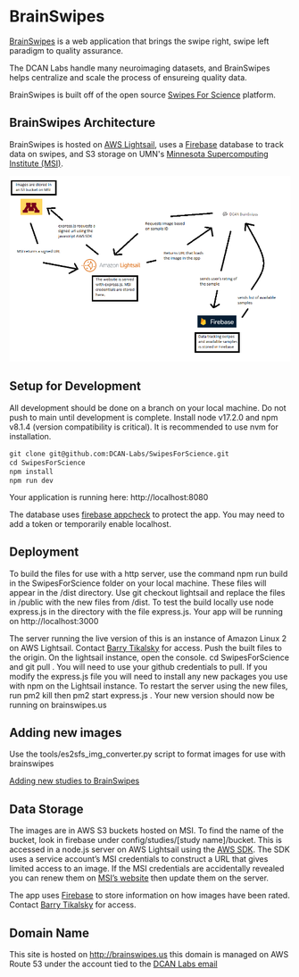 # BrainSwipes
[BrainSwipes](https://brainswipes.us) is a web application that brings the swipe right, swipe left paradigm to quality assurance.

The DCAN Labs handle many neuroimaging datasets, and BrainSwipes helps centralize and scale the process of ensureing quality data.

BrainSwipes is built off of the open source [Swipes For Science](https://docs.swipesforscience.org/) platform.


## BrainSwipes Architecture
BrainSwipes is hosted on [AWS Lightsail](https://lightsail.aws.amazon.com/ls/webapp/home/instances?#), uses a [Firebase](https://console.firebase.google.com/project/brainswipes/overview) database to track data on swipes, and S3 storage on UMN's [Minnesota Supercomputing Institute (MSI)](https://www.msi.umn.edu/).

![Swipes app flow](./src/assets/swipes-flow.png "Standard flow for the swipes app")

## Setup for Development
All development should be done on a branch on your local machine. Do not push to main until development is complete.
Install node v17.2.0 and npm v8.1.4 (version compatibility is critical). It is recommended to use nvm for installation.
```
git clone git@github.com:DCAN-Labs/SwipesForScience.git
cd SwipesForScience
npm install
npm run dev
```
​​Your application is running here: http://localhost:8080  

The database uses [firebase appcheck](https://firebase.google.com/docs/app-check/web/recaptcha-provider) to protect the app. You may need to add a token or temporarily enable localhost.

## Deployment
To build the files for use with a http server, use the command npm run build in the SwipesForScience folder on your local machine. These files will appear in the /dist directory. Use git checkout lightsail and replace the files in /public with the new files from /dist. To test the build locally use node express.js in the directory with the file express.js. Your app will be running on http://localhost:3000

The server running the live version of this is an instance of Amazon Linux 2 on AWS Lightsail. Contact [Barry Tikalsky](mailto:tikal004@umn.edu) for access. 
Push the built files to the origin. On the lightsail instance, open the console.  cd SwipesForScience and git pull . You will need to use your github credentials to pull.
If you modify the express.js file you will need to install any new packages you use with npm on the Lightsail instance.
To restart the server using the new files, run pm2 kill then pm2 start express.js . Your new version should now be running on brainswipes.us


## Adding new images
Use the tools/es2sfs_img_converter.py script to format images for use with brainswipes

[Adding new studies to BrainSwipes](https://docs.google.com/document/d/1apA6hc4Oj33BoP_t7oacL-x3vDvglYWSt0CdlycPeuM/edit?usp=sharing)

## Data Storage
The images are in AWS S3 buckets hosted on MSI. To find the name of the bucket, look in firebase under config/studies/[study name]/bucket. This is accessed in a node.js server on AWS Lightsail using the [AWS SDK](https://docs.aws.amazon.com/sdk-for-javascript/v2/developer-guide/welcome.html). The SDK uses a service account’s MSI credentials to construct a URL that gives limited access to an image. If the MSI credentials are accidentally revealed you can renew them on [MSI’s website](https://www.msi.umn.edu/content/s3-credentials) then update them on the server.

The app uses [Firebase](https://console.firebase.google.com/project/brainswipes/overview) to store information on how images have been rated. Contact [Barry Tikalsky](mailto:tikal004@umn.edu) for access.

## Domain Name
This site is hosted on http://brainswipes.us this domain is managed on AWS Route 53 under the account tied to the [DCAN Labs email](mailto:dcanlabs@umn.edu)